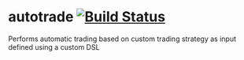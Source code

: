 # autotrade [![Build Status](https://travis-ci.com/arun-prasath/autotrade.svg?branch=master)](https://travis-ci.com/arun-prasath/autotrade)
Performs automatic trading based on custom trading strategy as input defined using a custom DSL
